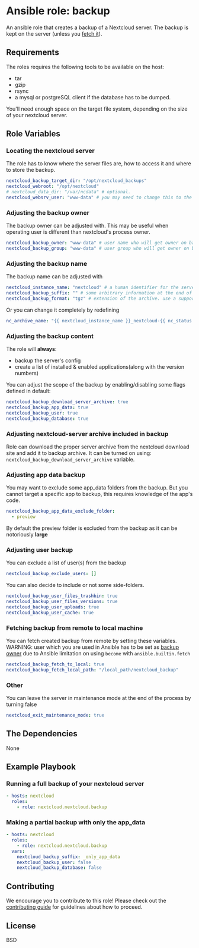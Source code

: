# Ansible role: backup

An ansible role that creates a backup of a Nextcloud server. The backup is kept on the server (unless you [fetch it](#fetching-backup-from-remote-to-local-machine)).

## Requirements

The roles requires the following tools to be available on the host:
- tar
- gzip
- rsync
- a mysql or postgreSQL client if the database has to be dumped.

You'll need enough space on the target file system, depending on the size of your nextcloud server.

## Role Variables

### Locating the nextcloud server

The role has to know where the server files are, how to access it and where to store the backup.

```yaml
nextcloud_backup_target_dir: "/opt/nextcloud_backups"
nextcloud_webroot: "/opt/nextcloud"
# nextcloud_data_dir: "/var/ncdata" # optional.
nextcloud_websrv_user: "www-data" # you may need to change this to the nextcloud file owner depending of your setup and OS
```

### Adjusting the backup owner
The backup owner can be adjusted with. This may be useful when operating user is different than nextcloud's process owner.

```yaml
nextcloud_backup_owner: "www-data" # user name who will get owner on backup_target_dir and final archive
nextcloud_backup_group: "www-data" # user group who will get owner on backup_target_dir and final archive
```

### Adjusting the backup name
The backup name can be adjusted with

```yaml
nextcloud_instance_name: "nextcloud" # a human identifier for the server
nextcloud_backup_suffix: "" # some arbitrary information at the end of the archive name
nextcloud_backup_format: "tgz" # extension of the archive. use a supported format used by the archive module (Choices: bz2, gz, tar, xz, zip)
```

Or you can change it completely by redefining

```yaml
nc_archive_name: "{{ nextcloud_instance_name }}_nextcloud-{{ nc_status.versionstring }}_{{ ansible_date_time.iso8601_basic_short }}{{ nextcloud_backup_suffix }}"
```

### Adjusting the backup content

The role will __always__:
 - backup the server's config
 - create a list of installed & enabled applications(along with the version numbers)

You can adjust the scope of the backup by enabling/disabling some flags defined in default:

```yaml
nextcloud_backup_download_server_archive: true
nextcloud_backup_app_data: true
nextcloud_backup_user: true
nextcloud_backup_database: true
```

### Adjusting nextcloud-server archive included in backup
Role can download the proper server archive from the nextcloud download site and add it to backup archive. 
It can be turned on using: `nextcloud_backup_download_server_archive` variable.

### Adjusting app data backup

You may want to exclude some app_data folders from the backup.
But you cannot target a specific app to backup, this requires knowledge of the app's code.

```yaml
nextcloud_backup_app_data_exclude_folder:
  - preview
```

By default the preview folder is excluded from the backup as it can be notoriously __large__

### Adjusting user backup

You can exclude a list of user(s) from the backup

```yaml
nextcloud_backup_exclude_users: []
```

You can also decide to include or not some side-folders.

```yaml
nextcloud_backup_user_files_trashbin: true
nextcloud_backup_user_files_versions: true
nextcloud_backup_user_uploads: true
nextcloud_backup_user_cache: true
```

### Fetching backup from remote to local machine

You can fetch created backup from remote by setting these variables.
WARNING: user which you are used in Ansible has to be set as [backup owner](#adjusting-the-backup-owner) due to Ansible limitation on using `become` with `ansible.builtin.fetch`

```yaml
nextcloud_backup_fetch_to_local: true
nextcloud_backup_fetch_local_path: "/local_path/nextcloud_backup"
```

### Other

You can leave the server in maintenance mode at the end of the process by turning false

```yaml
nextcloud_exit_maintenance_mode: true
```

## The Dependencies

None

## Example Playbook

### Running a full backup of your nextcloud server

```yaml
- hosts: nextcloud
  roles:
    - role: nextcloud.nextcloud.backup
```

### Making a partial backup with only the app_data

```yaml
- hosts: nextcloud
  roles:
    - role: nextcloud.nextcloud.backup
  vars:
    nextcloud_backup_suffix: _only_app_data
    nextcloud_backup_user: false
    nextcloud_backup_database: false
```

## Contributing

We encourage you to contribute to this role! Please check out the
[contributing guide](../CONTRIBUTING.md) for guidelines about how to proceed.

## License

BSD
